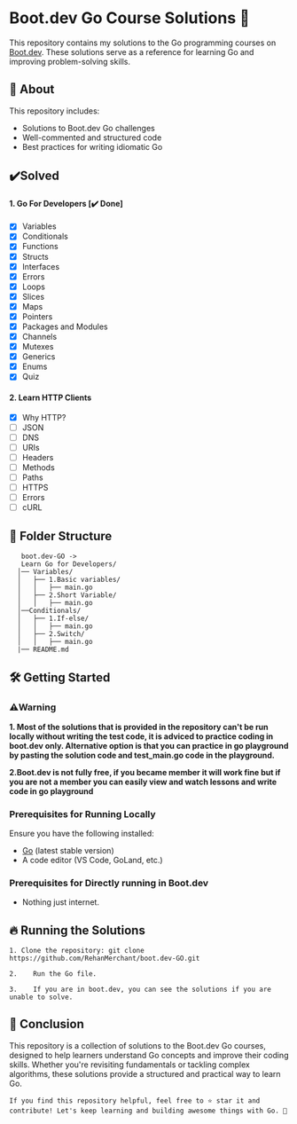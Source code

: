 # Boot.dev Go Course Solutions 🚀

This repository contains my solutions to the Go programming courses on [Boot.dev](https://boot.dev). These solutions serve as a reference for learning Go and improving problem-solving skills.

## 📌 About
This repository includes:
- Solutions to Boot.dev Go challenges
- Well-commented and structured code
- Best practices for writing idiomatic Go


## ✔️Solved
#### 1. Go For Developers [✔️ Done]
- [x]  Variables
- [x]  Conditionals
- [x]  Functions
- [x]  Structs
- [x]  Interfaces
- [x]  Errors
- [x]  Loops
- [x]  Slices
- [x]  Maps
- [x]  Pointers
- [x]  Packages and Modules
- [x]  Channels
- [x]  Mutexes
- [x]  Generics
- [x]  Enums
- [x]  Quiz

#### 2. Learn HTTP Clients
- [x]  Why HTTP?
- [ ]  JSON
- [ ]  DNS
- [ ]  URIs
- [ ]  Headers
- [ ]  Methods
- [ ]  Paths
- [ ]  HTTPS
- [ ]  Errors
- [ ]  cURL

## 📁 Folder Structure

       boot.dev-GO ->
       Learn Go for Developers/     
      │── Variables/   
      │   ├── 1.Basic variables/     
      │   │   ├── main.go       
      │   ├── 2.Short Variable/         
      │   │   ├── main.go        
      │──Conditionals/       
      │   ├── 1.If-else/         
      │   │   ├── main.go        
      │   ├── 2.Switch/          
      │   │   ├── main.go   
      |── README.md                                
                  
## 🛠️ Getting Started
### ⚠️Warning
   **1. Most of the solutions that is provided in the repository can't be run locally without writing the test code, it is adviced to practice coding in boot.dev only. Alternative option is that you can practice in go playground by pasting the solution code and test_main.go code in the playground.**
   
**2.Boot.dev is not fully free, if you became member it will work fine but if you are not a member you can easily view and watch lessons and write code in go playground**

### Prerequisites for Running Locally
Ensure you have the following installed:
- [Go](https://go.dev/dl/) (latest stable version)
- A code editor (VS Code, GoLand, etc.)

### Prerequisites for Directly running in Boot.dev
- Nothing just internet.


## 🔥 Running the Solutions
`1. Clone the repository: git clone https://github.com/RehanMerchant/boot.dev-GO.git`


`2.    Run the Go file.`

`3.    If you are in boot.dev, you can see the solutions if you are unable to solve.`



## 🎯 Conclusion

This repository is a collection of solutions to the Boot.dev Go courses, designed to help learners understand Go concepts and improve their coding skills. Whether you're revisiting fundamentals or tackling complex algorithms, these solutions provide a structured and practical way to learn Go.  



`If you find this repository helpful, feel free to ⭐ star it and contribute! Let's keep learning and building awesome things with Go. 🚀`

